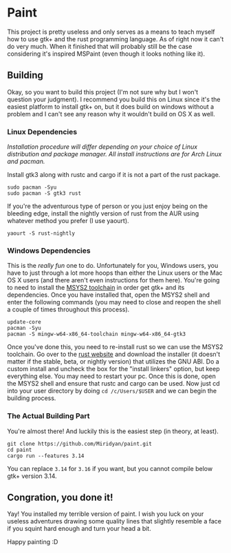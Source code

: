 # Paint

This project is pretty useless and only serves as a means to teach myself how to use gtk+ and the
rust programming language. As of right now it can't do very much. When it finished that will
probably still be the case considering it's inspired MSPaint (even though it looks nothing like it).

## Building

Okay, so you want to build this project (I'm not sure why but I won't question your judgment).
I recommend you build this on Linux since it's the easiest platform to install gtk+ on, but it
does build on windows without a problem and I can't see any reason why it wouldn't build on OS X
as well.

### Linux Dependencies

_Installation procedure will differ depending on your choice of Linux distribution and package
manager. All install instructions are for Arch Linux and pacman._

Install gtk3 along with rustc and cargo if it is not a part of the rust package.
```
sudo pacman -Syu
sudo pacman -S gtk3 rust
```
If you're the adventurous type of person or you just enjoy being on the bleeding edge, install the
nightly version of rust from the AUR using whatever method you prefer (I use yaourt).
```
yaourt -S rust-nightly
```

### Windows Dependencies

This is the _really fun_ one to do. Unfortunately for you, Windows users, you have to just through a
lot more hoops than either the Linux users or the Mac OS X users (and there aren't even instructions
for them here). You're going to need to install the [MSYS2 toolchain](https://msys2.github.io/) in
order get gtk+ and its dependencies. Once you have installed that, open the MSYS2 shell and enter
the following commands (you may need to close and reopen the shell a couple of times throughout this
process).
```
update-core
pacman -Syu
pacman -S mingw-w64-x86_64-toolchain mingw-w64-x86_64-gtk3
```
Once you've done this, you need to re-install rust so we can use the MSYS2 toolchain. Go over to the
[rust website](https://www.rust-lang.org/downloads.html) and download the installer (it doesn't
matter if the stable, beta, or nightly version) that utilizes the GNU ABI. Do a custom install and
uncheck the box for the "install linkers" option, but keep everything else. You may need to restart
your pc. Once this is done, open the MSYS2 shell and ensure that rustc and cargo can be used. Now
just cd into your user directory by doing `cd /c/Users/$USER` and we can begin the building process.

### The Actual Building Part

You're almost there! And luckily this is the easiest step (in theory, at least).

```
git clone https://github.com/Miridyan/paint.git
cd paint
cargo run --features 3.14
```

You can replace `3.14` for `3.16` if you want, but you cannot compile below gtk+ version 3.14.

## Congration, you done it!

Yay! You installed my terrible version of paint. I wish you luck on your useless adventures drawing
some quality lines that slightly resemble a face if you squint hard enough and turn your head a bit.

Happy painting :D
